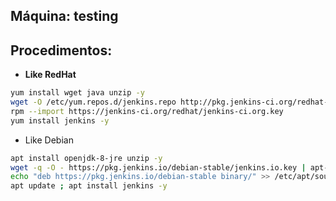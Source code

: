 
Máquina: testing
----------------

Procedimentos:
--------------

* **Like RedHat**
```bash
yum install wget java unzip -y
wget -O /etc/yum.repos.d/jenkins.repo http://pkg.jenkins-ci.org/redhat-stable/jenkins.repo
rpm --import https://jenkins-ci.org/redhat/jenkins-ci.org.key
yum install jenkins -y
```

* Like Debian
```bash
apt install openjdk-8-jre unzip -y
wget -q -O - https://pkg.jenkins.io/debian-stable/jenkins.io.key | apt-key add -
echo "deb https://pkg.jenkins.io/debian-stable binary/" >> /etc/apt/sources.list
apt update ; apt install jenkins -y
```
